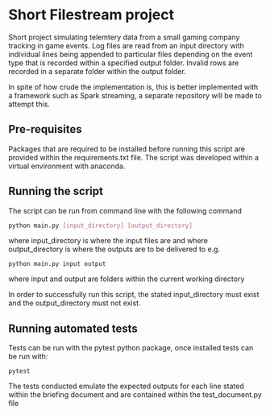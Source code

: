# Short Filestream project

Short project simulating telemtery data from a small gaming company tracking in game events. Log files are read from an input directory with individual lines being appended to particular files depending on the event type that is recorded within a specified output folder. Invalid rows are recorded in a separate folder within the output folder. 



In spite of how crude the implementation is, this is better implemented with a framework such as Spark streaming, a separate repository will be made to attempt this.



## Pre-requisites

Packages that are required to be installed before running this script are provided within the requirements.txt file. The script was developed within a virtual environment with anaconda.

## Running the script 

The script can be run from command line with the following command 

```bash
python main.py [input_directory] [output_directory]
```

where input_directory is where the input files are and where output_directory is where the outputs are to be delivered to e.g.

```
python main.py input output
```

where input and output are folders within the current working directory

In order to successfully run this script, the stated input_directory must exist and the output_directory must not exist. 

## Running automated tests

Tests can be run with the pytest python package, once installed tests can be run with:

```
pytest
```

The tests conducted emulate the expected outputs for each line stated within the briefing document and are contained within the test_document.py file 